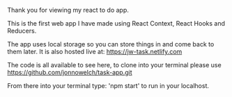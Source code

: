 Thank you for viewing my react to do app.

This is the first web app I have made using React Context, React Hooks and Reducers.

The app uses local storage so you can store things in and come back to them later. It is also hosted live at: https://jw-task.netlify.com

The code is all available to see here, to clone into your terminal please use https://github.com/jonnowelch/task-app.git

From there into your terminal type: 'npm start' to run in your localhost.
